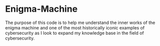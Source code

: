 # Enigma-Machine


The purpose of this code is to help me understand the inner works of the enigma machine and one of the most historically iconic examples of cybersecurity as I look to expand my knowledge base in the field of cybersecurity.
